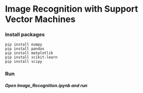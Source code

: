 # Image Recognition with Support Vector Machines


### Install packages
```
pip install numpy
pip install pandas
pip install matplotlib
pip install scikit-learn
pip install scipy
```

### Run
##### Open *Image_Recognition.ipynb* and run

